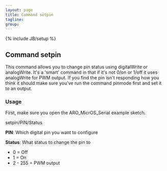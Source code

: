 ```yaml
---
layout: page
title: Command setpin 
tagline: 
group: 
---
```

{% include JB/setup %}

## Command setpin 

This command allows you to change pin status using digitalWrite or analogWrite. It's a 'smart' command in that if it's not 0/on or 1/off it uses analogWrite for PWM output. If you find the pin isn't responding how you think it should make sure you've run the command pinmode first and set it to an output.

### Usage

First, make sure you open the ARO_MicrOS_Serial example sketch.

setpin/PIN/Status

**PIN**: Which digital pin you want to configure

**Status**: What status to change the pin to
  - 0 = Off
  - 1 = On
  - 2 - 255 = PWM output
